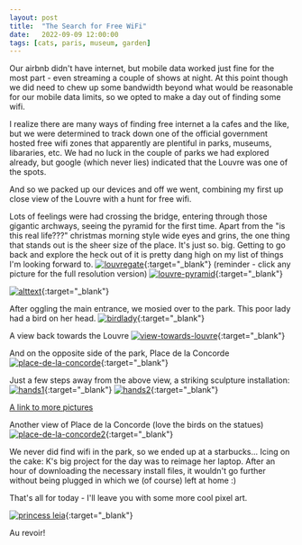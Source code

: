 ```yaml
---
layout: post
title:  "The Search for Free WiFi"
date:   2022-09-09 12:00:00
tags: [cats, paris, museum, garden]
---
```


Our airbnb didn't have internet, but mobile data worked just fine for the most part - even streaming a couple of shows at night. At this point though we did need to chew up some bandwidth beyond what would be reasonable for our mobile data limits, so we opted to make a day out of finding some wifi. 

I realize there are many ways of finding free internet a la cafes and the like, but we were determined to track down one of the official government hosted free wifi zones that apparently are plentiful in parks, museums, libararies, etc. We had no luck in the couple of parks we had explored already, but google (which never lies) indicated that the Louvre was one of the spots. 

And so we packed up our devices and off we went, combining my first up close view of the Louvre with a hunt for free wifi. 



Lots of feelings were had crossing the bridge, entering through those gigantic archways, seeing the pyramid for the first time. Apart from the "is this real life???" christmas morning style wide eyes and grins, the one thing that stands out is the sheer size of the place. It's just so. big. Getting to go back and explore the heck out of it is pretty dang high on my list of things I'm looking forward to.
[![louvregate](https://filedn.com/laDhrvFbMCaQeUUeqc8SpMB/2022-09-09/output/resize_20220909_160148.jpg)](https://filedn.com/laDhrvFbMCaQeUUeqc8SpMB/2022-09-09/20220909_160148.jpg){:target="_blank"}
(reminder - click any picture for the full resolution version)
[![louvre-pyramid](https://filedn.com/laDhrvFbMCaQeUUeqc8SpMB/2022-09-09/output/resize_20220909_160738.jpg)](https://filedn.com/laDhrvFbMCaQeUUeqc8SpMB/2022-09-09/20220909_160738.jpg){:target="_blank"}

[![alttext](https://filedn.com/laDhrvFbMCaQeUUeqc8SpMB/2022-09-09/output/resize_20220909_162659.jpg)](https://filedn.com/laDhrvFbMCaQeUUeqc8SpMB/2022-09-09/20220909_162659.jpg){:target="_blank"}


After oggling the main entrance, we mosied over to the park. This poor lady had a bird on her head.
[![birdlady](https://filedn.com/laDhrvFbMCaQeUUeqc8SpMB/2022-09-09/output/resize_20220909_163527.jpg)](https://filedn.com/laDhrvFbMCaQeUUeqc8SpMB/2022-09-09/20220909_163527.jpg){:target="_blank"}

A view back towards the Louvre
[![view-towards-louvre](https://filedn.com/laDhrvFbMCaQeUUeqc8SpMB/2022-09-09/output/resize_20220909_163952.jpg)](https://filedn.com/laDhrvFbMCaQeUUeqc8SpMB/2022-09-09/20220909_163952.jpg){:target="_blank"}

And on the opposite side of the park, Place de la Concorde
[![place-de-la-concorde](https://filedn.com/laDhrvFbMCaQeUUeqc8SpMB/2022-09-09/output/resize_20220909_174529.jpg)](https://filedn.com/laDhrvFbMCaQeUUeqc8SpMB/2022-09-09/20220909_174529.jpg){:target="_blank"}

Just a few steps away from the above view, a striking sculpture installation:
[![hands1](https://filedn.com/laDhrvFbMCaQeUUeqc8SpMB/2022-09-09/output/resize_20220909_174739.jpg)](https://filedn.com/laDhrvFbMCaQeUUeqc8SpMB/2022-09-09/20220909_174739.jpg){:target="_blank"}
[![hands2](https://filedn.com/laDhrvFbMCaQeUUeqc8SpMB/2022-09-09/output/resize_20220909_174808.jpg)](https://filedn.com/laDhrvFbMCaQeUUeqc8SpMB/2022-09-09/20220909_174808.jpg){:target="_blank"}

[A link to more pictures](https://www.eutouring.com/images_paris_statues_959.html)

Another view of Place de la Concorde (love the birds on the statues)
[![place-de-la-concorde2](https://filedn.com/laDhrvFbMCaQeUUeqc8SpMB/2022-09-09/output/resize_20220909_175256.jpg)](https://filedn.com/laDhrvFbMCaQeUUeqc8SpMB/2022-09-09/20220909_175256.jpg){:target="_blank"}


We never did find wifi in the park, so we ended up at a starbucks... Icing on the cake: K's big project for the day was to reimage her laptop. After an hour of downloading the necessary install files, it wouldn't go further without being plugged in which we (of course) left at home :)

That's all for today - I'll leave you with some more cool pixel art.

[![princess leia](https://filedn.com/laDhrvFbMCaQeUUeqc8SpMB/2022-09-09/output/resize_20220909_184441.jpg)](https://filedn.com/laDhrvFbMCaQeUUeqc8SpMB/2022-09-09/20220909_184441.jpg){:target="_blank"}


Au revoir!
